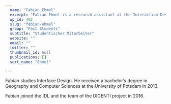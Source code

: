 ```yaml
---
  name: "Fabian Ehmel"
  excerpt: "Fabian Ehmel is a research assistant at the Interaction Design Lab (IDL) of the University of Applied Sciences Potsdam. He is interested in Information Visualization, Geographic Visualization and Interaction Design."
  wp_id: 402
  slug: "fabian-ehmel"
  group: "Past Students"
  subtitle: "Studentischer Mitarbeiter"
  website: ""
  email: ""
  twitter: ""
  thumbnail_id: null
  publications: []
  sort_name: "Ehmel"

---
```

<p class="p1">Fabian studies Interface Design. He received a bachelor’s degree in Geography and Computer Sciences at the University of Potsdam in 2013.</p>
<p class="p1"><span class="s1">Fabian joined the IDL and the team of the DIGENTI project in 2016.</span></p>